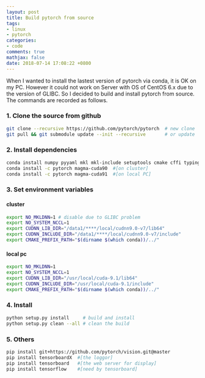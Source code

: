 ```yaml
---
layout: post
title: Build pytorch from source
tags:
- linux
- pytorch
categories:
- code
comments: true
mathjax: false
date: 2018-07-14 17:08:22 +0800
---
```


When I wanted to install the lastest version of pytorch via conda, it is OK on my PC. However it could not work on Server with OS of CentOS 6.x due to the version of GLIBC. So I decided to build and install pytorch from source. The commands are recorded as follows.

### 1. Clone the source from github
```bash
git clone --recursive https://github.com/pytorch/pytorch  # new clone
git pull && git submodule update --init --recursive       # or update
```

### 2. Install dependencies
```bash
conda install numpy pyyaml mkl mkl-include setuptools cmake cffi typing
conda install -c pytorch magma-cuda90  #[on cluster] 
conda install -c pytorch magma-cuda91  #[on local PC]   
```

### 3. Set environment variables
#### cluster
```bash
export NO_MKLDNN=1 # disable due to GLIBC problem
export NO_SYSTEM_NCCL=1
export CUDNN_LIB_DIR="/data1/****/local/cudnn9.0-v7/lib64"
export CUDNN_INCLUDE_DIR="/data1/****/local/cudnn9.0-v7/include"
export CMAKE_PREFIX_PATH="$(dirname $(which conda))/../"
```
#### local pc
```bash
export NO_MKLDNN=1
export NO_SYSTEM_NCCL=1
export CUDNN_LIB_DIR="/usr/local/cuda-9.1/lib64"
export CUDNN_INCLUDE_DIR="/usr/local/cuda-9.1/include"
export CMAKE_PREFIX_PATH="$(dirname $(which conda))/../"
```

### 4. Install
```bash
python setup.py install     # build and install
python setup.py clean --all # clean the build
```

### 5. Others
```bash
pip install git+https://github.com/pytorch/vision.git@master
pip install tensorboardX  #[the loggor]
pip install tensorboard   #[the web server for display]
pip install tensorflow    #[need by tensorboard]
```
